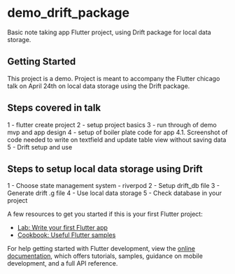 # demo_drift_package

Basic note taking app Flutter project, using Drift package for local data storage.

## Getting Started

This project is a demo. Project is meant to accompany the Flutter chicago talk on April 24th on local data storage using the Drift package.

## Steps covered in talk 
1 -     flutter create project 
2 -     setup project basics
3 -     run through of demo mvp and app design
4 -     setup of boiler plate code for app
4.1.    Screenshot of code needed to write on textfield 
        and update table view without saving data 
5 -     Drift setup and use   

## Steps to setup local data storage using Drift
1 -     Choose state management system - riverpod
2 -     Setup drift_db file
3 -     Generate drift .g file 
4 -     Use local data storage 
5 -     Check database in your project 


A few resources to get you started if this is your first Flutter project:

- [Lab: Write your first Flutter app](https://docs.flutter.dev/get-started/codelab)
- [Cookbook: Useful Flutter samples](https://docs.flutter.dev/cookbook)

For help getting started with Flutter development, view the
[online documentation](https://docs.flutter.dev/), which offers tutorials,
samples, guidance on mobile development, and a full API reference.
